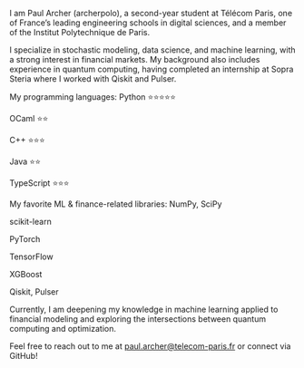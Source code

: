 I am Paul Archer (archerpolo), a second-year student at Télécom Paris, one of France’s leading engineering schools in digital sciences, and a member of the Institut Polytechnique de Paris.

I specialize in stochastic modeling, data science, and machine learning, with a strong interest in financial markets. My background also includes experience in quantum computing, having completed an internship at Sopra Steria where I worked with Qiskit and Pulser.

My programming languages:
Python ⭐️⭐️⭐️⭐️⭐️

OCaml ⭐️⭐️

C++ ⭐️⭐️⭐️

Java ⭐️⭐️

TypeScript ⭐️⭐️⭐️

My favorite ML & finance-related libraries:
NumPy, SciPy

scikit-learn

PyTorch

TensorFlow

XGBoost

Qiskit, Pulser

Currently, I am deepening my knowledge in machine learning applied to financial modeling and exploring the intersections between quantum computing and optimization.

Feel free to reach out to me at paul.archer@telecom-paris.fr or connect via GitHub!

<!---
archerpolo/archerpolo is a ✨ special ✨ repository because its `README.md` (this file) appears on your GitHub profile.
You can click the Preview link to take a look at your changes.
--->
